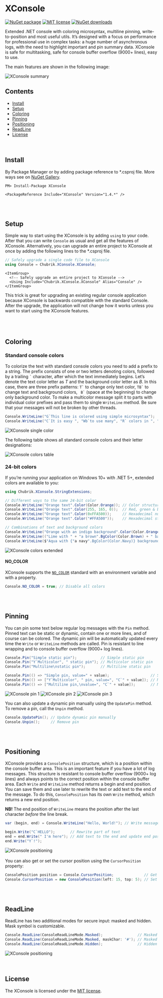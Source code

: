 # XConsole
[![NuGet package](https://img.shields.io/nuget/v/XConsole)](https://www.nuget.org/packages/XConsole/)
[![MIT license](https://img.shields.io/github/license/chubrik/XConsole)](https://github.com/chubrik/XConsole/blob/main/LICENSE)
[![NuGet downloads](https://img.shields.io/nuget/dt/XConsole)](https://www.nuget.org/packages/XConsole/)

Extended .NET console with coloring microsyntax, multiline pinning, write-to-position and most useful utils.
It’s designed with a focus on performance for professional use in complex tasks:
a huge number of asynchronous logs, with the need to highlight important and pin summary data.
XConsole is safe for multitasking, safe for console buffer overflow (9000+ lines), easy to use.

The main features are shown in the following image:

![XConsole summary](https://raw.githubusercontent.com/chubrik/XConsole/main/img/summary.png)
<br>

## Contents
- [Install](#install)
- [Setup](#setup)
- [Coloring](#coloring)
- [Pinning](#pinning)
- [Positioning](#positioning)
- [ReadLine](#readline)
- [License](#license)
<br><br><br>

## <a name="install"></a>Install
By Package Manager or by adding package reference to \*.csproj file.
More ways see on [NuGet Gallery](https://www.nuget.org/packages/XConsole/).
```
PM> Install-Package XConsole
```
```csproj
<PackageReference Include="XConsole" Version="1.4.*" />
```
<br><br>

## <a name="setup"></a>Setup
Simple way to start using the XConsole is by adding `using` to your code.
After that you can write `Console` as usual and get all the features of XConsole.
Alternatively, you can upgrade an entire project to XConsole at once
by adding the following lines to the \*.csproj file.
```csharp
// Safely upgrade a single code file to XConsole
using Console = Chubrik.XConsole.XConsole;
```
```csproj
<ItemGroup>
  <!-- Safely upgrade an entire project to XConsole -->
  <Using Include="Chubrik.XConsole.XConsole" Alias="Console" />
</ItemGroup>
```
This trick is great for upgrading an existing regular console application
because XConsole is backwards compatible with the standard Console.
After the upgrade, the application will not change how it works
unless you want to start using the XConsole features.
<br><br><br><br>

## <a name="coloring"></a>Coloring

### Standard console colors
To colorize the text with standard console colors you need to add a prefix to a string.
The prefix consists of one or two letters denoting colors,
followed by a trailing `` ` `` character, after which the text immediately begins.
Let’s denote the text color letter as *T* and the background color letter as *B*.
In this case, there are three prefix patterns: `` T` `` to change only text color,
`` TB` `` to change text and background colors, ``  B` `` (space at the beginning) to change only background color.
To make a multicolor message split it to parts with individual color prefixes
and pass them to single `WriteLine` method.
Be sure that your messages will not be broken by other threads.
```csharp
Console.WriteLine("G`This line is colored using simple microsyntax");                   // Single color
Console.WriteLine("C`It is easy ", "Wb`to use many", "R` colors in ", "Y`one message"); // Multicolor
```
![XConsole single color](https://raw.githubusercontent.com/chubrik/XConsole/main/img/colors-standard.png)

The following table shows all standard console colors and their letter designations:

![XConsole colors table](https://raw.githubusercontent.com/chubrik/XConsole/main/img/colors-table.png)
<br>

### 24-bit colors
If you’re running your application on Windows 10+ with .NET 5+, extended colors are available to you:
```csharp
using Chubrik.XConsole.StringExtensions;

// Different ways to the same 24-bit color
Console.WriteLine("Orange text".Color(Color.Orange)); // Color structure
Console.WriteLine("Orange text".Color(255, 165, 0));  // Red, green & blue
Console.WriteLine("Orange text".Color(0xFFA500));     // Hexadecimal number
Console.WriteLine("Orange text".Color("#FFA500"));    // Hexadecimal string

// Combinations of text and background colors
Console.WriteLine("Orange with an indigo background".Color(Color.Orange).BgColor(Color.Indigo));
Console.WriteLine(("Lime with " + "a brown".BgColor(Color.Brown) + " background").Color(Color.Lime));
Console.WriteLine($"Aqua with {"a navy".BgColor(Color.Navy)} background".Color(Color.Aqua));
```
![XConsole colors extended](https://raw.githubusercontent.com/chubrik/XConsole/main/img/colors-extended.png)

#### NO_COLOR
XConsole supports the [`NO_COLOR`](https://no-color.org/) standard with an environment variable and with a property.
```csharp
Console.NO_COLOR = true; // Disable all colors
```
<br><br>

## <a name="pinning"></a>Pinning
You can pin some text below regular log messages with the `Pin` method.
Pinned text can be static or dynamic, contain one or more lines, and of course can be colored.
The dynamic pin will be automatically updated every time the `Write` or `WriteLine` methods are called.
Pin is resistant to line wrapping and to console buffer overflow (9000+ log lines).

```csharp
Console.Pin("Simple static pin");           // Simple static pin
Console.Pin("Y`Multicolor", " static pin"); // Multicolor static pin
Console.Pin("Multiline\nstatic pin");       // Multiline static pin

Console.Pin(() => "Simple pin, value=" + value);                   // Simple dynamic pin
Console.Pin(() => ["Y`Multicolor", " pin, value=", "C`" + value]); // Multicolor dynamic pin
Console.Pin(() => ["Multiline pin,\nvalue=", "C`" + value]);       // Multiline dynamic pin
```
![XConsole pin 1](https://raw.githubusercontent.com/chubrik/XConsole/main/img/pin-1.png)
![XConsole pin 2](https://raw.githubusercontent.com/chubrik/XConsole/main/img/pin-2.png)
![XConsole pin 3](https://raw.githubusercontent.com/chubrik/XConsole/main/img/pin-3.png)

You can also update a dynamic pin manually using the `UpdatePin` method.
To remove a pin, call the `Unpin` method.
```csharp
Console.UpdatePin(); // Update dynamic pin manually
Console.Unpin();     // Remove pin
```
<br><br>

## <a name="positioning"></a>Positioning
XConsole provides a `ConsolePosition` structure, which is a position within the console buffer area.
This is an important feature if you have a lot of log messages.
This structure is resistant to console buffer overflow (9000+ log lines)
and always points to the correct position within the console buffer area.
Each `Write` and `WriteLine` method returns a begin and end position.
You can save them and use later to rewrite the text or add text to the end of the message.
To do this, `ConsolePosition` has its own `Write` method, which returns a new end position.

**NB!** The end position of `WriteLine` means the position
after the last character *before* the line break.
```csharp
var (begin, end) = Console.WriteLine("Hello, World!"); // Write message and save positions

begin.Write("C`HELLO");       // Rewrite part of text
end = end.Write(" I'm here"); // Add text to the end and update end position
end.Write("Y`!");
```
![XConsole positioning](https://raw.githubusercontent.com/chubrik/XConsole/main/img/positioning.png)
<br><br>
You can also get or set the cursor position using the `CursorPosition` property:
```csharp
ConsolePosition position = Console.CursorPosition;              // Get cursor position
Console.CursorPosition = new ConsolePosition(left: 15, top: 5); // Set cursor position
```
<br><br>

## <a name="readline"></a>ReadLine
ReadLine has two additional modes for secure input: masked and hidden. Mask symbol is customizable.
```csharp
Console.ReadLine(ConsoleReadLineMode.Masked);                // Masked ReadLine
Console.ReadLine(ConsoleReadLineMode.Masked, maskChar: '#'); // Masked ReadLine with custom mask
Console.ReadLine(ConsoleReadLineMode.Hidden);                // Hidden ReadLine
```
![XConsole positioning](https://raw.githubusercontent.com/chubrik/XConsole/main/img/readline.png)
<br><br><br>

## <a name="license"></a>License
The XConsole is licensed under the [MIT license](https://github.com/chubrik/XConsole/blob/main/LICENSE).
<br><br>
